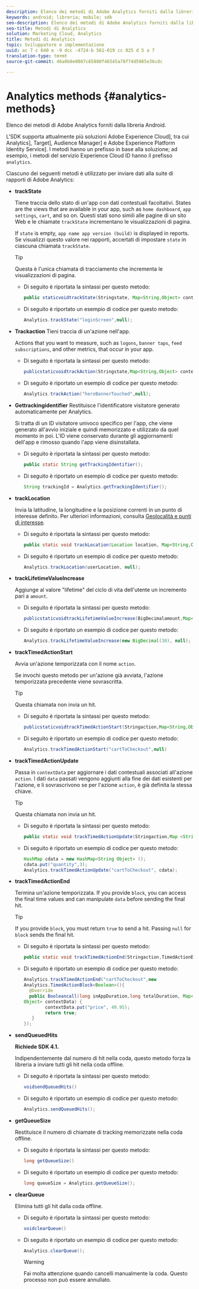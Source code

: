 ```yaml
---
description: Elenco dei metodi di Adobe Analytics forniti dalla libreria Android.
keywords: android; libreria; mobile; sdk
seo-description: Elenco dei metodi di Adobe Analytics forniti dalla libreria Android.
seo-title: Metodi di Analytics
solution: Marketing Cloud, Analytics
title: Metodi di Analytics
topic: Sviluppatore e implementazione
uuid: ac 7 c 640 e -9 dcc -4724-b 561-019 cc 025 d 5 a 7
translation-type: tm+mt
source-git-commit: 46a0b8e0087c65880f46545a78f74d5985e36cdc

---
```



# Analytics methods {#analytics-methods}

Elenco dei metodi di Adobe Analytics forniti dalla libreria Android.

L'SDK supporta attualmente più soluzioni Adobe Experience Cloud], tra cui Analytics], Target], Audience Manager] e Adobe Experience Platform Identity Service]. I metodi hanno un prefisso in base alla soluzione; ad esempio, i metodi del servizio Experience Cloud ID hanno il prefisso `analytics`.

Ciascuno dei seguenti metodi è utilizzato per inviare dati alla suite di rapporti di Adobe Analytics:

* **trackState**

   Tiene traccia dello stato di un'app con dati contestuali facoltativi. States are the views that are available in your app, such as `home dashboard`, `app settings`, `cart`, and so on. Questi stati sono simili alle pagine di un sito Web e le chiamate `trackState` incrementano le visualizzazioni di pagina.

   If `state` is empty, `app name app version (build)` is displayed in reports. Se visualizzi questo valore nei rapporti, accertati di impostare `state` in ciascuna chiamata `trackState`.

   >[!TIP]
   >
   >Questa è l'unica chiamata di tracciamento che incrementa le visualizzazioni di pagina.

   * Di seguito è riportata la sintassi per questo metodo:

      ```java
      public staticvoidtrackState(Stringstate, Map<String,Object> contextData);
      ```

   * Di seguito è riportato un esempio di codice per questo metodo:

      ```java
      Analytics.trackState("loginScreen",null);
      ```

* **Trackaction**
Tieni traccia di un'azione nell'app.

   Actions that you want to measure, such as `logons`, `banner taps`, `feed subscriptions`, and other metrics, that occur in your app.

   * Di seguito è riportata la sintassi per questo metodo:

      ```java
      publicstaticvoidtrackAction(Stringstate,Map<String,Object> contextData);
      ```

   * Di seguito è riportato un esempio di codice per questo metodo:

      ```java
      Analytics.trackAction("heroBannerTouched",null);
      ```

* **Gettrackingidentifier**
Restituisce l'identificatore visitatore generato automaticamente per Analytics.

   Si tratta di un ID visitatore univoco specifico per l'app, che viene generato all'avvio iniziale e quindi memorizzato e utilizzato da quel momento in poi. L'ID viene conservato durante gli aggiornamenti dell'app e rimosso quando l'app viene disinstallata.

   * Di seguito è riportata la sintassi per questo metodo:

      ```java
      public static String getTrackingIdentifier(); 
      ```

   * Di seguito è riportato un esempio di codice per questo metodo:

      ```java
      String trackingId = Analytics.getTrackingIdentifier(); 
      ```

* **trackLocation**

   Invia la latitudine, la longitudine e la posizione correnti in un punto di interesse definito. Per ulteriori informazioni, consulta [Geolocalità e punti di interesse](/help/android/location/geo-poi.md).

   * Di seguito è riportata la sintassi per questo metodo:

      ```java
      public static void trackLocation(Location location, Map<String,Object> contextData); 
      ```

   * Di seguito è riportato un esempio di codice per questo metodo:

      ```java
      Analytics.trackLocation(userLocation, null);
      ```

* **trackLifetime&#x200B;ValueIncrease**

   Aggiunge al valore "lifetime" del ciclo di vita dell'utente un incremento pari a `amount`.

   * Di seguito è riportata la sintassi per questo metodo:

      ```java
      publicstaticvoidtrackLifetimeValueIncrease(BigDecimalamount,Map<String,Object>contextData);
      ```

   * Di seguito è riportato un esempio di codice per questo metodo:

      ```java
      Analytics.trackLifetimeValueIncrease(new BigDecimal(30), null);
      ```

* **trackTimed&#x200B;ActionStart**

   Avvia un'azione temporizzata con il nome `action`.

   Se invochi questo metodo per un'azione già avviata, l'azione temporizzata precedente viene sovrascritta.

   >[!TIP]
   >
   >Questa chiamata non invia un hit.

   * Di seguito è riportata la sintassi per questo metodo:

      ```java
      publicstaticvoidtrackTimedActionStart(Stringaction,Map<String,Object>contextData);
      ```

   * Di seguito è riportato un esempio di codice per questo metodo:

      ```java
      Analytics.trackTimedActionStart("cartToCheckout",null)
      ```


* **trackTimed&#x200B;ActionUpdate**

   Passa in `contextData` per aggiornare i dati contestuali associati all'azione `action`. I dati `data` passati vengono aggiunti alla fine dei dati esistenti per l'azione, e li sovrascrivono se per l'azione `action`, è già definita la stessa chiave.

   >[!TIP]
   >
   >Questa chiamata non invia un hit.

   * Di seguito è riportata la sintassi per questo metodo:

      ```java
      public static void trackTimedActionUpdate(Stringaction,Map <String,Object> contextData); 
      ```

   * Di seguito è riportato un esempio di codice per questo metodo:

      ```java
      HashMap cdata = new HashMap<String Object> (); 
      cdata.put("quantity",3); 
      Analytics.trackTimedActionUpdate("cartToCheckout", cdata);
      ```

* **trackTimed&#x200B;ActionEnd**

   Termina un'azione temporizzata. If you provide `block`, you can access the final time values and can manipulate `data` before sending the final hit.

   >[!TIP]
   >
   >If you provide `block`, you must return `true` to send a hit. Passing `null` for `block` sends the final hit.

   * Di seguito è riportata la sintassi per questo metodo:

      ```java
      public static void trackTimedActionEnd(Stringaction,TimedActionBlock<Boolean> logic); 
      ```

   * Di seguito è riportato un esempio di codice per questo metodo:

      ```java
      Analytics.trackTimedActionEnd("cartToCheckout",new
      Analytics.TimedActionBlock<Boolean>(){
        @Override
        public Booleancall(long inAppDuration,long totalDuration, Map<String,
      Object> contextData) {
              contextData.put("price", 49.95);
              return true;
         }
      });
      ```

* **sendQueuedHits**

   **Richiede SDK 4.1.**

   Indipendentemente dal numero di hit nella coda, questo metodo forza la libreria a inviare tutti gli hit nella coda offline.

   * Di seguito è riportata la sintassi per questo metodo:

      ```java
      voidsendQueuedHits()
      ```

   * Di seguito è riportato un esempio di codice per questo metodo:

      ```java
      Analytics.sendQueuedHits();
      ```

* **getQueueSize**

   Restituisce il numero di chiamate di tracking memorizzate nella coda offline.

   * Di seguito è riportata la sintassi per questo metodo:

      ```java
      long getQueueSize()
      ```

   * Di seguito è riportato un esempio di codice per questo metodo:

      ```java
      long queueSize = Analytics.getQueueSize(); 
      ```

* **clearQueue**

   Elimina tutti gli hit dalla coda offline.

   * Di seguito è riportata la sintassi per questo metodo:

      ```java
      voidclearQueue()
      ```

   * Di seguito è riportato un esempio di codice per questo metodo:

      ```java
      Analytics.clearQueue();
      ```

      >[!WARNING]
      >
      > Fai molta attenzione quando cancelli manualmente la coda. Questo processo non può essere annullato.